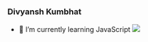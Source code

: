 ### Divyansh Kumbhat

- 🌱 I’m currently learning JavaScript
![](https://github-readme-stats.vercel.app/api?username=divyansh-2005&theme=dark&hide_border=false&include_all_commits=true&count_private=true)<br/>

